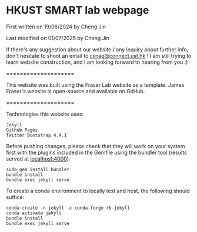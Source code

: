 # HKUST SMART lab webpage

First written on 19/06/2024 by Cheng Jin

Last modified on 01/07/2025 by Cheng Jin

If there's any suggestion about our website / any inquiry about further info, don't hesitate to shoot an email to cjinag@connect.ust.hk ! I am still trying to learn website construction, and I am looking forward to hearing from you :)

====================

This website was built using the Fraser Lab website as a template. James Fraser's website is open-source and available on GitHub.

====================

Technologies this website uses:

    Jekyll
    Github Pages
    Twitter Bootstrap 4.4.1

Before pushing changes, please check that they will work on your system first with the plugins included in the Gemfile using the bundler tool (results served at [localhost:4000](localhost:4000)):

    sudo gem install bundler
    bundle install
    bundle exec jekyll serve

To create a conda environment to locally test and host, the following should suffice:

    conda create -n jekyll -c conda-forge rb-jekyll
    conda activate jekyll
    bundle install
    bundle exec jekyll serve
